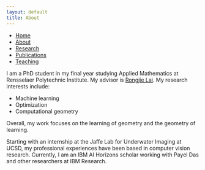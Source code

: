 ```yaml
---
layout: default
title: About
---
```

<body>

<ul class="sidenav">
  <li><a href="/">Home</a></li>
  <li><a class="active" href="#about">About</a></li>
  <li><a href="/research.html">Research</a></li>
  <li><a href="/publications.html">Publications</a></li>
  <li><a href="/teaching.html">Teaching</a></li>
</ul>

<div class="content">
  <p> I am a PhD student in my final year studying Applied Mathematics at Rensselaer Polytechnic Institute. My advisor is <a href="http://homepages.rpi.edu/~lair/">Rongjie Lai</a>. My research interests include: 
  <ul>
    <li> Machine learning </li>
    <li> Optimization </li>
    <li> Computational geometry </li>
  </ul>
  Overall, my work focuses on the learning of geometry and the geometry of learning. 
  </p>
  <p>
  Starting with an internship at the Jaffe Lab for Underwater Imaging at UCSD, my professional experiences have been based in computer vision research. Currently, I am an IBM AI Horizons scholar working with Payel Das and other researchers at IBM Research.  
  </p>
</div>
</body>
